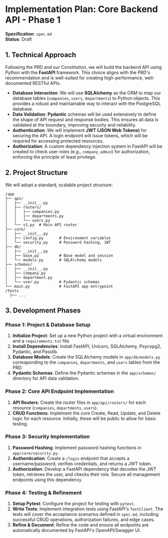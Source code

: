 # Implementation Plan: Core Backend API - Phase 1

**Specification**: `spec.md`  
**Status**: Draft

## 1. Technical Approach

Following the PRD and our Constitution, we will build the backend API using Python with the **FastAPI** framework. This choice aligns with the PRD's recommendation and is well-suited for creating high-performance, well-documented RESTful APIs.

- **Database Interaction**: We will use **SQLAlchemy** as the ORM to map our database tables (`companies`, `users`, `departments`) to Python objects. This provides a robust and maintainable way to interact with the PostgreSQL database.
- **Data Validation**: **Pydantic** schemas will be used extensively to define the shape of API request and response bodies. This ensures all data is validated at the boundary, improving security and reliability.
- **Authentication**: We will implement **JWT (JSON Web Tokens)** for securing the API. A login endpoint will issue tokens, which will be required for accessing protected resources.
- **Authorization**: A custom dependency injection system in FastAPI will be created to check user roles (e.g., `company_admin`) for authorization, enforcing the principle of least privilege.

## 2. Project Structure

We will adopt a standard, scalable project structure:

```
/app
├── api/
│   ├── __init__.py
│   ├── routers/
│   │   ├── companies.py
│   │   ├── departments.py
│   │   └── users.py
│   └── v1.py  # Main API router
├── core/
│   ├── __init__.py
│   ├── config.py       # Environment variables
│   └── security.py     # Password hashing, JWT
├── db/
│   ├── __init__.py
│   ├── base.py         # Base model and session
│   └── models.py       # SQLAlchemy models
├── schemas/
│   ├── __init__.py
│   ├── company.py
│   ├── department.py
│   └── user.py         # Pydantic schemas
└── main.py             # FastAPI app entrypoint
/tests
  ├── ...
```

## 3. Development Phases

### Phase 1: Project & Database Setup
1.  **Initialize Project**: Set up a new Python project with a virtual environment and a `requirements.txt` file.
2.  **Install Dependencies**: Install FastAPI, Uvicorn, SQLAlchemy, Psycopg2, Pydantic, and Passlib.
3.  **Database Models**: Create the SQLAlchemy models in `app/db/models.py` corresponding to the `companies`, `departments`, and `users` tables from the PRD.
4.  **Pydantic Schemas**: Define the Pydantic schemas in the `app/schemas/` directory for API data validation.

### Phase 2: Core API Endpoint Implementation
1.  **API Routers**: Create the router files in `app/api/routers/` for each resource (`companies`, `departments`, `users`).
2.  **CRUD Functions**: Implement the core Create, Read, Update, and Delete logic for each resource. Initially, these will be public to allow for basic testing.

### Phase 3: Security Implementation
1.  **Password Hashing**: Implement password hashing functions in `app/core/security.py`.
2.  **Authentication**: Create a `/login` endpoint that accepts a username/password, verifies credentials, and returns a JWT token.
3.  **Authorization**: Develop a FastAPI dependency that decodes the JWT token, retrieves the user, and checks their role. Secure all management endpoints using this dependency.

### Phase 4: Testing & Refinement
1.  **Setup Pytest**: Configure the project for testing with `pytest`.
2.  **Write Tests**: Implement integration tests using FastAPI's `TestClient`. The tests will cover the acceptance scenarios defined in `spec.md`, including successful CRUD operations, authorization failures, and edge cases.
3.  **Refine & Document**: Refine the code and ensure all endpoints are automatically documented by FastAPI's OpenAPI/Swagger UI.
